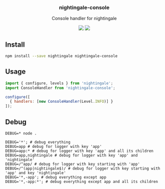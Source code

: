 <h3 align="center">
  nightingale-console
</h3>

<p align="center">
  Console handler for nightingale
</p>

<p align="center">
  <a href="https://npmjs.org/package/nightingale-console"><img src="https://img.shields.io/npm/v/nightingale-console.svg?style=flat-square"></a>
  <a href="https://david-dm.org/christophehurpeau/nightingale?path=packages/nightingale-console"><img src="https://david-dm.org/christophehurpeau/nightingale.svg?path=packages/nightingale-console?style=flat-square"></a>
</p>

## Install

```sh
npm install --save nightingale nightingale-console
```

## Usage

```js
import { configure, levels } from 'nightingale';
import ConsoleHandler from 'nightingale-console';

configure([
  { handlers: [new ConsoleHandler(Level.INFO)] }
]);
```

## Debug

`DEBUG=* node .`

```
DEBUG='*'; # debug everything
DEBUG=app # debug for logger with key 'app'
DEBUG=app:* # debug for logger with key 'app' and all its children
DEBUG=app,nightingale # debug for logger with key 'app' and 'nightingale'
DEBUG=/^app/ # debug for logger with key starting with 'app'
DEBUG=/^(app|nightingale$)/ # debug for logger with key starting with 'app' and key 'nightingale'
DEBUG='*,-app'; # debug everything except app
DEBUG='*,-app:*'; # debug everything except app and all its children
```
